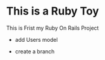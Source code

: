 # This is a Ruby Toy

This is Frist my Ruby On Rails Project

* add Users model


* create a branch
